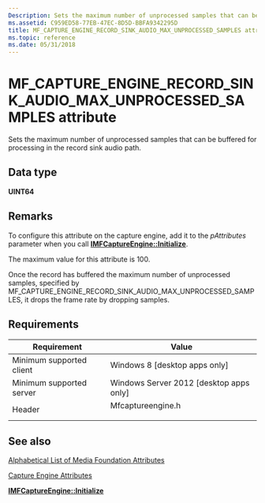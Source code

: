 ```yaml
---
Description: Sets the maximum number of unprocessed samples that can be buffered for processing in the record sink audio path.
ms.assetid: C959ED58-77EB-47EC-8D5D-BBFA9342295D
title: MF_CAPTURE_ENGINE_RECORD_SINK_AUDIO_MAX_UNPROCESSED_SAMPLES attribute (Mfcaptureengine.h)
ms.topic: reference
ms.date: 05/31/2018
---
```


# MF\_CAPTURE\_ENGINE\_RECORD\_SINK\_AUDIO\_MAX\_UNPROCESSED\_SAMPLES attribute

Sets the maximum number of unprocessed samples that can be buffered for processing in the record sink audio path.

## Data type

**UINT64**

## Remarks

To configure this attribute on the capture engine, add it to the *pAttributes* parameter when you call [**IMFCaptureEngine::Initialize**](/windows/desktop/api/mfcaptureengine/nf-mfcaptureengine-imfcaptureengine-initialize).

The maximum value for this attribute is 100.

Once the record has buffered the maximum number of unprocessed samples, specified by MF\_CAPTURE\_ENGINE\_RECORD\_SINK\_AUDIO\_MAX\_UNPROCESSED\_SAMPLES, it drops the frame rate by dropping samples.

## Requirements



| Requirement | Value |
|-------------------------------------|----------------------------------------------------------------------------------------------|
| Minimum supported client<br/> | Windows 8 \[desktop apps only\]<br/>                                                   |
| Minimum supported server<br/> | Windows Server 2012 \[desktop apps only\]<br/>                                         |
| Header<br/>                   | <dl> <dt>Mfcaptureengine.h</dt> </dl> |



## See also

<dl> <dt>

[Alphabetical List of Media Foundation Attributes](alphabetical-list-of-media-foundation-attributes.md)
</dt> <dt>

[Capture Engine Attributes](capture-engine-attributes.md)
</dt> <dt>

[**IMFCaptureEngine::Initialize**](/windows/desktop/api/mfcaptureengine/nf-mfcaptureengine-imfcaptureengine-initialize)
</dt> </dl>

 

 




